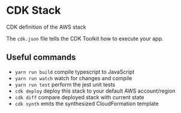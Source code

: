 # CDK Stack

CDK definition of the AWS stack

The `cdk.json` file tells the CDK Toolkit how to execute your app.

## Useful commands

- `yarn run build` compile typescript to JavaScript
- `yarn run watch` watch for changes and compile
- `yarn run test` perform the jest unit tests
- `cdk deploy` deploy this stack to your default AWS account/region
- `cdk diff` compare deployed stack with current state
- `cdk synth` emits the synthesized CloudFormation template
